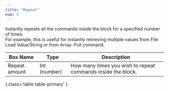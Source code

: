 ```yaml
---
title: "Repeat"
num: 5
---
```


Instantly repeats all the commands inside the block for a specified number of times.\
For example, this is useful for instantly retrieving multiple values from File: Load Value/String or from Array: Pull command.


| Box Name | Type | Description | 
|-------|--------|--------|
|Repeat amount|	Int (number)|	How many times you wish to repeat commands inside the block.
{:class='table table-primary' }










